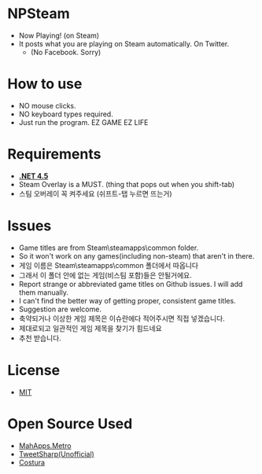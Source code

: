 ﻿# NPSteam
- Now Playing! (on Steam) 
- It posts what you are playing on Steam automatically. On Twitter.
  - (No Facebook. Sorry)

# How to use
- NO mouse clicks.
- NO keyboard types required.
- Just run the program. EZ GAME EZ LIFE

# Requirements
- [**.NET 4.5**](http://www.microsoft.com/ko-kr/download/details.aspx?id=30653) 
- Steam Overlay is a MUST. (thing that pops out when you shift-tab)
- 스팀 오버레이 꼭 켜주세요 (쉬프트-탭 누르면 뜨는거)


# Issues
- Game titles are from Steam\steamapps\common folder. 
 - So it won't work on any games(including non-steam) that aren't in there. 
- 게임 이름은 Steam\steamapps\common 폴더에서 따옵니다
 - 그래서 이 폴더 안에 없는 게임(비스팀 포함)들은 안될거에요.
- Report strange or abbreviated game titles on Github issues. I will add them manually.
- I can't find the better way of getting proper, consistent game titles.
 - Suggestion are welcome.
- 축약되거나 이상한 게임 제목은 이슈란에다 적어주시면 직접 넣겠습니다.
- 제대로되고 일관적인 게임 제목을 찾기가 힘드네요
 - 추천 받습니다.

# License
- [MIT](LICENSE.txt)

# Open Source Used
- [MahApps.Metro](http://mahapps.com/)
- [TweetSharp(Unofficial)](https://www.nuget.org/packages/TweetSharp-Unofficial/)
- [Costura](https://github.com/Fody/Costura)